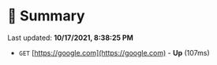# 📖 Summary
Last updated: **10/17/2021, 8:38:25 PM**

- `GET` [https://google.com](https://google.com) - **Up** (107ms)
